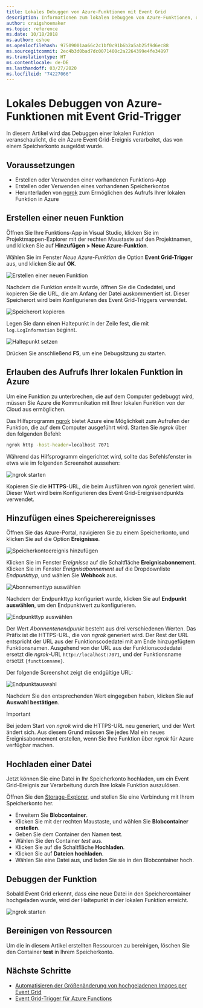 ```yaml
---
title: Lokales Debuggen von Azure-Funktionen mit Event Grid
description: Informationen zum lokalen Debuggen von Azure-Funktionen, die durch ein Event Grid-Ereignis ausgelöst werden
author: craigshoemaker
ms.topic: reference
ms.date: 10/18/2018
ms.author: cshoe
ms.openlocfilehash: 97509001aa66c2c1bf0c91b6b2a5ab25f9d6ec88
ms.sourcegitcommit: 2ec4b3d0bad7dc0071400c2a2264399e4fe34897
ms.translationtype: HT
ms.contentlocale: de-DE
ms.lasthandoff: 03/27/2020
ms.locfileid: "74227066"
---
```

# <a name="azure-function-event-grid-trigger-local-debugging"></a>Lokales Debuggen von Azure-Funktionen mit Event Grid-Trigger

In diesem Artikel wird das Debuggen einer lokalen Funktion veranschaulicht, die ein Azure Event Grid-Ereignis verarbeitet, das von einem Speicherkonto ausgelöst wurde. 

## <a name="prerequisites"></a>Voraussetzungen

- Erstellen oder Verwenden einer vorhandenen Funktions-App
- Erstellen oder Verwenden eines vorhandenen Speicherkontos
- Herunterladen von [ngrok](https://ngrok.com/) zum Ermöglichen des Aufrufs Ihrer lokalen Funktion in Azure

## <a name="create-a-new-function"></a>Erstellen einer neuen Funktion

Öffnen Sie Ihre Funktions-App in Visual Studio, klicken Sie im Projektmappen-Explorer mit der rechten Maustaste auf den Projektnamen, und klicken Sie auf **Hinzufügen > Neue Azure-Funktion**.

Wählen Sie im Fenster *Neue Azure-Funktion* die Option **Event Grid-Trigger** aus, und klicken Sie auf **OK**.

![Erstellen einer neuen Funktion](./media/functions-debug-event-grid-trigger-local/functions-debug-event-grid-trigger-local-add-function.png)

Nachdem die Funktion erstellt wurde, öffnen Sie die Codedatei, und kopieren Sie die URL, die am Anfang der Datei auskommentiert ist. Dieser Speicherort wird beim Konfigurieren des Event Grid-Triggers verwendet.

![Speicherort kopieren](./media/functions-debug-event-grid-trigger-local/functions-debug-event-grid-trigger-local-copy-location.png)

Legen Sie dann einen Haltepunkt in der Zeile fest, die mit `log.LogInformation` beginnt.

![Haltepunkt setzen](./media/functions-debug-event-grid-trigger-local/functions-debug-event-grid-trigger-local-set-breakpoint.png)


Drücken Sie anschließend **F5**, um eine Debugsitzung zu starten.

## <a name="allow-azure-to-call-your-local-function"></a>Erlauben des Aufrufs Ihrer lokalen Funktion in Azure

Um eine Funktion zu unterbrechen, die auf dem Computer gedebuggt wird, müssen Sie Azure die Kommunikation mit Ihrer lokalen Funktion von der Cloud aus ermöglichen.

Das Hilfsprogramm [ngrok](https://ngrok.com/) bietet Azure eine Möglichkeit zum Aufrufen der Funktion, die auf dem Computer ausgeführt wird. Starten Sie *ngrok* über den folgenden Befehl:

```bash
ngrok http -host-header=localhost 7071
```
Während das Hilfsprogramm eingerichtet wird, sollte das Befehlsfenster in etwa wie im folgenden Screenshot aussehen:

![ngrok starten](./media/functions-debug-event-grid-trigger-local/functions-debug-event-grid-trigger-local-ngrok.png)

Kopieren Sie die **HTTPS**-URL, die beim Ausführen von *ngrok* generiert wird. Dieser Wert wird beim Konfigurieren des Event Grid-Ereignisendpunkts verwendet.

## <a name="add-a-storage-event"></a>Hinzufügen eines Speicherereignisses

Öffnen Sie das Azure-Portal, navigieren Sie zu einem Speicherkonto, und klicken Sie auf die Option **Ereignisse**.

![Speicherkontoereignis hinzufügen](./media/functions-debug-event-grid-trigger-local/functions-debug-event-grid-trigger-local-add-event.png)

Klicken Sie im Fenster *Ereignisse* auf die Schaltfläche **Ereignisabonnement**. Klicken Sie im Fenster *Ereignisabonnement* auf die Dropdownliste *Endpunkttyp*, und wählen Sie **Webhook** aus.

![Abonnementtyp auswählen](./media/functions-debug-event-grid-trigger-local/functions-debug-event-grid-trigger-local-event-subscription-type.png)

Nachdem der Endpunkttyp konfiguriert wurde, klicken Sie auf **Endpunkt auswählen**, um den Endpunktwert zu konfigurieren.

![Endpunkttyp auswählen](./media/functions-debug-event-grid-trigger-local/functions-debug-event-grid-trigger-local-event-subscription-endpoint.png)

Der Wert *Abonnentenendpunkt* besteht aus drei verschiedenen Werten. Das Präfix ist die HTTPS-URL, die von *ngrok* generiert wird. Der Rest der URL entspricht der URL aus der Funktionscodedatei mit am Ende hinzugefügtem Funktionsnamen. Ausgehend von der URL aus der Funktionscodedatei ersetzt die *ngrok*-URL `http://localhost:7071`, und der Funktionsname ersetzt `{functionname}`.

Der folgende Screenshot zeigt die endgültige URL:

![Endpunktauswahl](./media/functions-debug-event-grid-trigger-local/functions-debug-event-grid-trigger-local-event-subscription-endpoint-selection.png)

Nachdem Sie den entsprechenden Wert eingegeben haben, klicken Sie auf **Auswahl bestätigen**.

> [!IMPORTANT]
> Bei jedem Start von *ngrok* wird die HTTPS-URL neu generiert, und der Wert ändert sich. Aus diesem Grund müssen Sie jedes Mal ein neues Ereignisabonnement erstellen, wenn Sie Ihre Funktion über *ngrok* für Azure verfügbar machen.

## <a name="upload-a-file"></a>Hochladen einer Datei

Jetzt können Sie eine Datei in Ihr Speicherkonto hochladen, um ein Event Grid-Ereignis zur Verarbeitung durch Ihre lokale Funktion auszulösen. 

Öffnen Sie den [Storage-Explorer](https://azure.microsoft.com/features/storage-explorer/), und stellen Sie eine Verbindung mit Ihrem Speicherkonto her. 

- Erweitern Sie **Blobcontainer**. 
- Klicken Sie mit der rechten Maustaste, und wählen Sie **Blobcontainer erstellen**.
- Geben Sie dem Container den Namen **test**.
- Wählen Sie den Container *test* aus.
- Klicken Sie auf die Schaltfläche **Hochladen**.
- Klicken Sie auf **Dateien hochladen**.
- Wählen Sie eine Datei aus, und laden Sie sie in den Blobcontainer hoch.

## <a name="debug-the-function"></a>Debuggen der Funktion

Sobald Event Grid erkennt, dass eine neue Datei in den Speichercontainer hochgeladen wurde, wird der Haltepunkt in der lokalen Funktion erreicht.

![ngrok starten](./media/functions-debug-event-grid-trigger-local/functions-debug-event-grid-trigger-local-breakpoint.png)

## <a name="clean-up-resources"></a>Bereinigen von Ressourcen

Um die in diesem Artikel erstellten Ressourcen zu bereinigen, löschen Sie den Container **test** in Ihrem Speicherkonto.

## <a name="next-steps"></a>Nächste Schritte

- [Automatisieren der Größenänderung von hochgeladenen Images per Event Grid](../event-grid/resize-images-on-storage-blob-upload-event.md)
- [Event Grid-Trigger für Azure Functions](./functions-bindings-event-grid.md)
